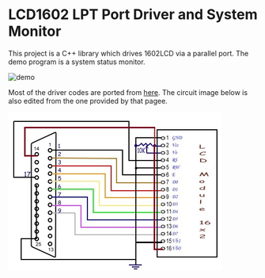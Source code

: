 # LCD1602 LPT Port Driver and System Monitor

This project is a C++ library which drives 1602LCD via a parallel port. The demo program is a system status monitor.

![demo](https://github.com/SdtElectronic/lpt1602/blob/master/img/demo.gif)

Most of the driver codes are ported from [here](http://electrosofts.com/parallel/lcd.html). The circuit image below is also edited from the one provided by that pagee.

![circuit](https://github.com/SdtElectronic/lpt1602/blob/master/img/circuit.jpg)

